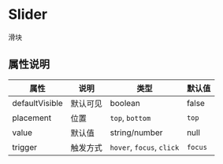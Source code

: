 # Slider

滑块

## 属性说明

| 属性           | 说明     | 类型                      | 默认值  |
| -------------- | -------- | ------------------------- | ------- |
| defaultVisible | 默认可见 | boolean                   | false   |
| placement      | 位置     | `top`, `bottom`           | `top`   |
| value          | 默认值   | string/number             | null    |
| trigger        | 触发方式 | `hover`, `focus`, `click` | `focus` |
